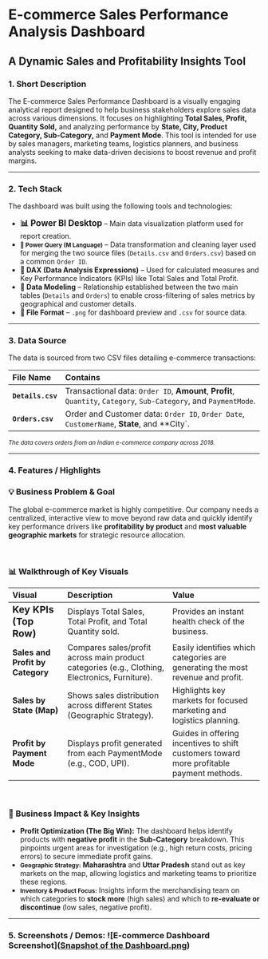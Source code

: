 # E-commerce Sales Performance Analysis Dashboard

## A Dynamic Sales and Profitability Insights Tool

### 1. Short Description 

The E-commerce Sales Performance Dashboard is a visually engaging analytical report designed to help business stakeholders explore sales data across various dimensions. It focuses on highlighting **Total Sales, Profit, Quantity Sold,** and analyzing performance by **State, City, Product Category, Sub-Category,** and **Payment Mode**. This tool is intended for use by sales managers, marketing teams, logistics planners, and business analysts seeking to make data-driven decisions to boost revenue and profit margins.

---
### 2. Tech Stack

The dashboard was built using the following tools and technologies:

* **<big>📊 Power BI Desktop</big>** – Main data visualization platform used for report creation.
* **<small>📂 Power Query (M Language)</small>** – Data transformation and cleaning layer used for merging the two source files (`Details.csv` and `Orders.csv`) based on a common `Order ID`.
* **🧠 DAX (Data Analysis Expressions)** – Used for calculated measures and Key Performance Indicators (KPIs) like Total Sales and Total Profit.
* **📝 Data Modeling** – Relationship established between the two main tables (`Details` and `Orders`) to enable cross-filtering of sales metrics by geographical and customer details.
* **📁 File Format** – `.png` for dashboard preview and `.csv` for source data.

---
### 3. Data Source

The data is sourced from two CSV files detailing e-commerce transactions:

| File Name | Contains |
| :--- | :--- |
| **`Details.csv`** | Transactional data: `Order ID`, **Amount**, **Profit**, `Quantity`, `Category`, `Sub-Category`, and `PaymentMode`. |
| **`Orders.csv`** | Order and Customer data: `Order ID`, `Order Date`, `CustomerName`, **State**, and **City`. |

<small>*The data covers orders from an Indian e-commerce company across 2018.*</small>

---
### 4. Features / Highlights

### 💡 Business Problem & Goal

The global e-commerce market is highly competitive. Our company needs a centralized, interactive view to move beyond raw data and quickly identify key performance drivers like **profitability by product** and **most valuable geographic markets** for strategic resource allocation.

<br>

### 📊 Walkthrough of Key Visuals

| Visual | Description | Value |
| :--- | :--- | :--- |
| **<big>Key KPIs (Top Row)</big>** | Displays Total Sales, Total Profit, and Total Quantity sold. | Provides an instant health check of the business. |
| **Sales and Profit by Category** | Compares sales/profit across main product categories (e.g., Clothing, Electronics, Furniture). | Easily identifies which categories are generating the most revenue and profit. |
| **Sales by State (Map)** | Shows sales distribution across different States (Geographic Strategy). | Highlights key markets for focused marketing and logistics planning. |
| **Profit by Payment Mode** | Displays profit generated from each PaymentMode (e.g., COD, UPI). | Guides in offering incentives to shift customers toward more profitable payment methods. |

<br>

### 🚀 Business Impact & Key Insights

* **Profit Optimization (The Big Win):** The dashboard helps identify products with **negative profit** in the **Sub-Category** breakdown. This pinpoints urgent areas for investigation (e.g., high return costs, pricing errors) to secure immediate profit gains.
* **<small>Geographic Strategy:</small>** **Maharashtra** and **Uttar Pradesh** stand out as key markets on the map, allowing logistics and marketing teams to prioritize these regions.
* **<small>Inventory & Product Focus:</small>** Insights inform the merchandising team on which categories to **stock more** (high sales) and which to **re-evaluate or discontinue** (low sales, negative profit).

---
### 5. Screenshots / Demos: ![E-commerce Dashboard Screenshot]([Snapshot of the Dashboard.png](https://github.com/lawanya025/Power-BI-Analysis/blob/main/E-commerce%20Sales%20Performance%20Analysis%20Dashboard/Snapshot%20of%20the%20Dashboard.png))



```

